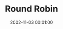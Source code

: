 ---
_schema: default
title: Round Robin
link: https://www.geocaching.com/geocache/GC9091
owner: patw
date: 2002-11-03 00:01:00
log_type: Found it
display_coords: N 41° 22.574' W 074° 41.682'
latitude: '41.376233'
longitude: '-74.6947'
zhanna_log:  >-
  Hi, patw!


  This was a neat historic spot, and the cache was an easy First Find once we learned how to navigate that convoluted 'system' of roads in the immediate area! There were certainly plenty of signs to help get us there, though. Lots of fun, even on a freezing cold day with snow flurries in the air. Thanks!


  Zhanna and Aaron
image_gallery_zh: gallery1
image_gallery_zh_class:   
post_id: 14480
---